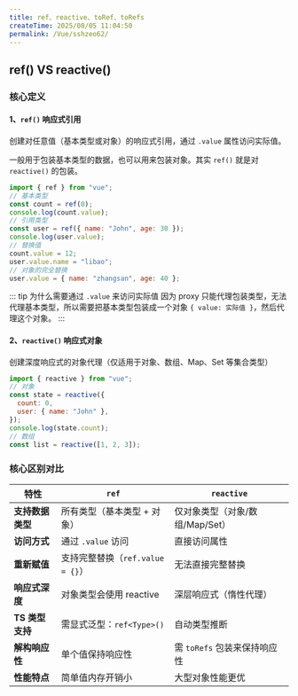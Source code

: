 ```yaml
---
title: ref、reactive、toRef、toRefs
createTime: 2025/08/05 11:04:50
permalink: /Vue/sshzeo62/
---
```


## ref() VS reactive()

### 核心定义

#### 1、`ref()` 响应式引用

创建对任意值（基本类型或对象）的响应式引用，通过 `.value` 属性访问实际值。

一般用于包装基本类型的数据，也可以用来包装对象。其实 `ref()` 就是对 `reactive()` 的包装。

```js
import { ref } from "vue";
// 基本类型
const count = ref(0);
console.log(count.value);
// 引用类型
const user = ref({ name: "John", age: 30 });
console.log(user.value);
// 替换值
count.value = 12;
user.value.name = "libao";
// 对象的完全替换
user.value = { name: "zhangsan", age: 40 };
```

::: tip 为什么需要通过 `.value` 来访问实际值
因为 proxy 只能代理包装类型，无法代理基本类型，所以需要把基本类型包装成一个对象 `{ value: 实际值 }`，然后代理这个对象。
:::

#### 2、`reactive()` 响应式对象

创建深度响应式的对象代理（仅适用于对象、数组、Map、Set 等集合类型）

```javascript
import { reactive } from "vue";
// 对象
const state = reactive({
  count: 0,
  user: { name: "John" },
});
console.log(state.count);
// 数组
const list = reactive([1, 2, 3]);
```

### 核心区别对比

| **特性**         | `ref`                            | `reactive`                      |
| ---------------- | -------------------------------- | ------------------------------- |
| **支持数据类型** | 所有类型（基本类型 + 对象）      | 仅对象类型（对象/数组/Map/Set） |
| **访问方式**     | 通过 `.value` 访问               | 直接访问属性                    |
| **重新赋值**     | 支持完整替换（`ref.value = {}`） | 无法直接完整替换                |
| **响应式深度**   | 对象类型会使用 reactive          | 深层响应式（惰性代理）          |
| **TS 类型支持**  | 需显式泛型：`ref<Type>()`        | 自动类型推断                    |
| **解构响应性**   | 单个值保持响应性                 | 需 `toRefs` 包装来保持响应性    |
| **性能特点**     | 简单值内存开销小                 | 大型对象性能更优                |
